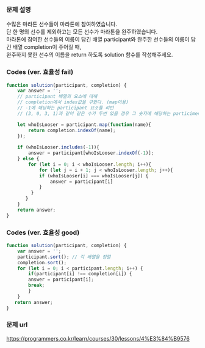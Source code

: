 ### 문제 설명

수많은 마라톤 선수들이 마라톤에 참여하였습니다. \
단 한 명의 선수를 제외하고는 모든 선수가 마라톤을 완주하였습니다. \
마라톤에 참여한 선수들의 이름이 담긴 배열 participant와 완주한 선수들의 이름이 담긴 배열 completion이 주어질 때, \
완주하지 못한 선수의 이름을 return 하도록 solution 함수를 작성해주세요.

### Codes (ver. 효율성 fail)

```js
function solution(participant, completion) {
    var answer = '';
    // participant 배열의 요소에 대해 
    // completion에서 index값을 구한다. (map이용) 
    // -1에 해당하는 participant 요소를 리턴
    // (3, 0, 3, 1)과 같이 같은 수가 두번 있을 경우 그 숫자에 해당하는 particiment 요소를 리턴

    let whoIsLooser = participant.map(function(name){
        return completion.indexOf(name);
    });
    
    if (whoIsLooser.includes(-1)){
        answer = participant[whoIsLooser.indexOf(-1)];
    } else {
        for (let i = 0; i < whoIsLooser.length; i++){
            for (let j = i + 1; j < whoIsLooser.length; j++){
            if (whoIsLooser[i] === whoIsLooser[j]) {
                answer = participant[i]
            }
         }
       }
    }
    return answer;
}
```

### Codes (ver. 효율성 good)
```js
function solution(participant, completion) {
    var answer = '';
    participant.sort(); // 각 배열을 정렬
    completion.sort();
    for (let i = 0; i < participant.length; i++) {
        if(participant[i] !== completion[i]) {
        answer = participant[i];
        break;
        }
    }
   return answer;
}
```

### 문제 url
https://programmers.co.kr/learn/courses/30/lessons/4%E3%84%B9576
